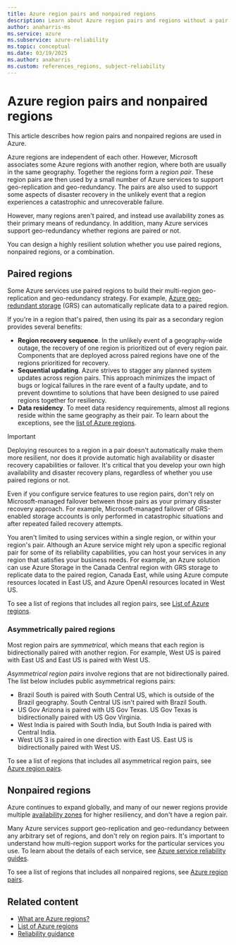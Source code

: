 ```yaml
---
title: Azure region pairs and nonpaired regions
description: Learn about Azure region pairs and regions without a pair.
author: anaharris-ms
ms.service: azure
ms.subservice: azure-reliability
ms.topic: conceptual
ms.date: 03/19/2025
ms.author: anaharris
ms.custom: references_regions, subject-reliability
---
```


# Azure region pairs and nonpaired regions

This article describes how region pairs and nonpaired regions are used in Azure.

Azure regions are independent of each other. However, Microsoft associates some Azure regions with another region, where both are usually in the same geography. Together the regions form a *region pair*. These region pairs are then used by a small number of Azure services to support geo-replication and geo-redundancy. The pairs are also used to support some aspects of disaster recovery in the unlikely event that a region experiences a catastrophic and unrecoverable failure.

However, many regions aren't paired, and instead use availability zones as their primary means of redundancy.  In addition, many Azure services support geo-redundancy whether regions are paired or not.

You can design a highly resilient solution whether you use paired regions, nonpaired regions, or a combination. 

## Paired regions

Some Azure services use paired regions to build their multi-region geo-replication and geo-redundancy strategy. For example, [Azure geo-redundant storage](../storage/common/storage-redundancy.md#geo-redundant-storage) (GRS) can automatically replicate data to a paired region.

If you're in a region that's paired, then using its pair as a secondary region provides several benefits:

- **Region recovery sequence**. In the unlikely event of a geography-wide outage, the recovery of one region is prioritized out of every region pair. Components that are deployed across paired regions have one of the regions prioritized for recovery.
- **Sequential updating**. Azure strives to stagger any planned system updates across region pairs. This approach minimizes the impact of bugs or logical failures in the rare event of a faulty update, and to prevent downtime to solutions that have been designed to use paired regions together for resiliency.
- **Data residency**. To meet data residency requirements, almost all regions reside within the same geography as their pair. To learn about the exceptions, see the [list of Azure regions](./regions-list.md).

> [!IMPORTANT]
> Deploying resources to a region in a pair doesn't automatically make them more resilient, nor does it provide automatic high availability or disaster recovery capabilities or failover. It's critical that you develop your own high availability and disaster recovery plans, regardless of whether you use paired regions or not.
>
> Even if you configure service features to use region pairs, don't rely on Microsoft-managed failover between those pairs as your primary disaster recovery approach. For example, Microsoft-managed failover of GRS-enabled storage accounts is only performed in catastrophic situations and after repeated failed recovery attempts.

You aren't limited to using services within a single region, or within your region's pair. Although an Azure service might rely upon a specific regional pair for some of its reliability capabilities, you can host your services in any region that satisfies your business needs. For example, an Azure solution can use Azure Storage in the Canada Central region with GRS storage to replicate data to the paired region, Canada East, while using Azure compute resources located in East US, and Azure OpenAI resources located in West US.

To see a list of regions that includes all region pairs, see [List of Azure regions](./regions-list.md).

### Asymmetrically paired regions

Most region pairs are *symmetrical*, which means that each region is bidirectionally paired with another region. For example, West US is paired with East US and East US is paired with West US.

*Asymmetrical region pairs* involve regions that are not bidirectionally paired. The list below includes public asymmetrical regions pairs:

- Brazil South is paired with South Central US, which is outside of the Brazil geography. South Central US isn't paired with Brazil South.
- US Gov Arizona is paired with US Gov Texas. US Gov Texas is bidirectionally paired with US Gov Virginia.
- West India is paired with South India, but South India is paired with Central India.
- West US 3 is paired in one direction with East US. East US is bidirectionally paired with West US.

To see a list of regions that includes all asymmetrical region pairs, see [Azure region pairs](./regions-list.md).

## Nonpaired regions

Azure continues to expand globally, and many of our newer regions provide multiple [availability zones](./availability-zones-overview.md) for higher resiliency, and don't have a region pair.

Many Azure services support geo-replication and geo-redundancy between any arbitrary set of regions, and don't rely on region pairs. It's important to understand how multi-region support works for the particular services you use. To learn about the details of each service, see [Azure service reliability guides](./overview-reliability-guidance.md).

To see a list of regions that includes all nonpaired regions, see [Azure region pairs](./regions-list.md).

## Related content

- [What are Azure regions?](./regions-overview.md)
- [List of Azure regions](regions-list.md)
- [Reliability guidance](./reliability-guidance-overview.md)
